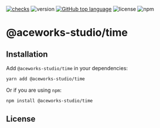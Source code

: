[![checks](https://github.com/Aceworks-Studio/roblox-utils/actions/workflows/test.yml/badge.svg)](https://github.com/Aceworks-Studio/roblox-utils/actions/workflows/test.yml)
![version](https://img.shields.io/github/package-json/v/Aceworks-Studio/roblox-utils)
[![GitHub top language](https://img.shields.io/github/languages/top/Aceworks-Studio/roblox-utils)](https://github.com/luau-lang/luau)
![license](https://img.shields.io/npm/l/@aceworks-studio/time)
![npm](https://img.shields.io/npm/dt/@aceworks-studio/time)

# @aceworks-studio/time

<!-- description -->

## Installation

Add `@aceworks-studio/time` in your dependencies:

```bash
yarn add @aceworks-studio/time
```

Or if you are using `npm`:

```bash
npm install @aceworks-studio/time
```

## License

